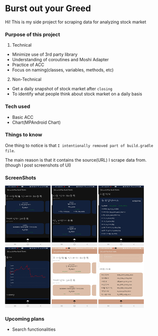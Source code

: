 # Burst out your Greed

Hi! This is my side project for scraping data for analyzing stock market

### Purpose of this project
1. Technical
- Minimize use of 3rd party library
- Understanding of coroutines and Moshi Adapter
- Practice of ACC
- Focus on naming(classes, variables, methods, etc)

2. Non-Technical
- Get a daily snapshot of stock market after `closing`
- To identify what people think about stock market on a daily basis

### Tech used
- Basic ACC
- Chart(MPAndroid Chart)

### Things to know

One thing to notice is that `I intentionally removed part of build.gradle file`.

The main reason is that it contains the source(URL) I scrape data from. (though I post screenshots of UI)

### ScreenShots
<img src="./screenshots/dark_main_1.jpg" width="150" height="200"/>
<img src="./screenshots/dark_main_2.jpg" width="150" height="200"/>
<img src="./screenshots/dark_detail_1.jpg" width="150" height="200"/>
<img src="./screenshots/dark_detail_2.jpg" width="150" height="200"/>
<img src="./screenshots/light_screenshot1.jpg" width="150" height="200"/>
<img src="./screenshots/light_screenshot4.jpg" width="150" height="200"/>


### Upcoming plans
- Search functionalities

